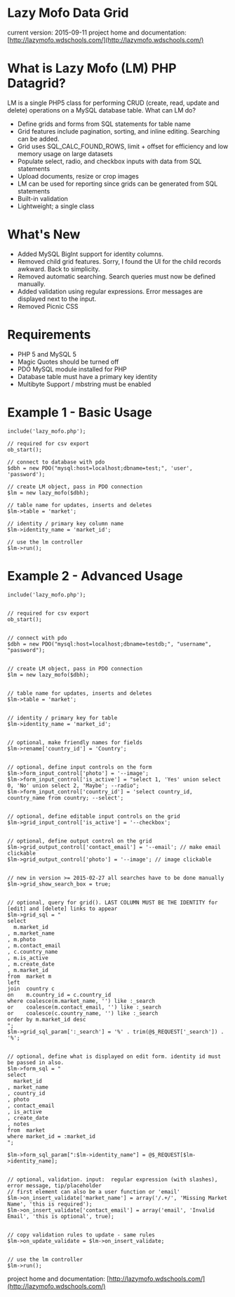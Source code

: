 
Lazy Mofo Data Grid
===================

current version: 2015-09-11 
project home and documentation: [http://lazymofo.wdschools.com/](http://lazymofo.wdschools.com/)


What is Lazy Mofo (LM) PHP Datagrid?
====================================

LM is a single PHP5 class for performing CRUD (create, read, update and delete) operations on a MySQL database table.
What can LM do?

-   Define grids and forms from SQL statements for table name
-   Grid features include pagination, sorting, and inline editing. Searching can be added.
-   Grid uses SQL_CALC_FOUND_ROWS, limit + offset for efficiency and low memory usage on large datasets
-   Populate select, radio, and checkbox inputs with data from SQL statements
-   Upload documents, resize or crop images
-   LM can be used for reporting since grids can be generated from SQL statements
-   Built-in validation
-   Lightweight; a single class

What's New
==========

-   Added MySQL BigInt support for identity columns.
-   Removed child grid features. Sorry, I found the UI for the child records awkward. Back to simplicity.
-   Removed automatic searching. Search queries must now be defined manually.
-   Added validation using regular expressions. Error messages are displayed next to the input.
-   Removed Picnic CSS

Requirements
============

-   PHP 5 and MySQL 5
-   Magic Quotes should be turned off
-   PDO MySQL module installed for PHP
-   Database table must have a primary key identity
-   Multibyte Support / mbstring must be enabled


Example 1 - Basic Usage
=======================

    include('lazy_mofo.php');

    // required for csv export
    ob_start();

    // connect to database with pdo
    $dbh = new PDO("mysql:host=localhost;dbname=test;", 'user', 'password');

    // create LM object, pass in PDO connection
    $lm = new lazy_mofo($dbh); 

    // table name for updates, inserts and deletes
    $lm->table = 'market';

    // identity / primary key column name
    $lm->identity_name = 'market_id';

    // use the lm controller 
    $lm->run();


Example 2 - Advanced Usage
==========================

    include('lazy_mofo.php');


    // required for csv export
    ob_start();


    // connect with pdo 
    $dbh = new PDO("mysql:host=localhost;dbname=testdb;", "username", "password");


    // create LM object, pass in PDO connection
    $lm = new lazy_mofo($dbh); 


    // table name for updates, inserts and deletes
    $lm->table = 'market';


    // identity / primary key for table
    $lm->identity_name = 'market_id';


    // optional, make friendly names for fields
    $lm->rename['country_id'] = 'Country';


    // optional, define input controls on the form
    $lm->form_input_control['photo'] = '--image';
    $lm->form_input_control['is_active'] = "select 1, 'Yes' union select 0, 'No' union select 2, 'Maybe'; --radio";
    $lm->form_input_control['country_id'] = 'select country_id, country_name from country; --select';


    // optional, define editable input controls on the grid
    $lm->grid_input_control['is_active'] = '--checkbox';


    // optional, define output control on the grid 
    $lm->grid_output_control['contact_email'] = '--email'; // make email clickable
    $lm->grid_output_control['photo'] = '--image'; // image clickable  


    // new in version >= 2015-02-27 all searches have to be done manually
    $lm->grid_show_search_box = true;


    // optional, query for grid(). LAST COLUMN MUST BE THE IDENTITY for [edit] and [delete] links to appear
    $lm->grid_sql = "
    select 
      m.market_id
    , m.market_name
    , m.photo
    , m.contact_email
    , c.country_name
    , m.is_active
    , m.create_date
    , m.market_id 
    from  market m 
    left  
    join  country c 
    on    m.country_id = c.country_id 
    where coalesce(m.market_name, '') like :_search 
    or    coalesce(m.contact_email, '') like :_search 
    or    coalesce(c.country_name, '') like :_search 
    order by m.market_id desc
    ";
    $lm->grid_sql_param[':_search'] = '%' . trim(@$_REQUEST['_search']) . '%';


    // optional, define what is displayed on edit form. identity id must be passed in also.  
    $lm->form_sql = "
    select 
      market_id
    , market_name
    , country_id
    , photo
    , contact_email
    , is_active
    , create_date
    , notes 
    from  market 
    where market_id = :market_id
    ";

    $lm->form_sql_param[":$lm->identity_name"] = @$_REQUEST[$lm->identity_name]; 


    // optional, validation. input:  regular expression (with slashes), error message, tip/placeholder
    // first element can also be a user function or 'email'
    $lm->on_insert_validate['market_name'] = array('/.+/', 'Missing Market Name', 'this is required'); 
    $lm->on_insert_validate['contact_email'] = array('email', 'Invalid Email', 'this is optional', true); 


    // copy validation rules to update - same rules
    $lm->on_update_validate = $lm->on_insert_validate;  


    // use the lm controller
    $lm->run();
  
    
project home and documentation: [http://lazymofo.wdschools.com/](http://lazymofo.wdschools.com/)
   